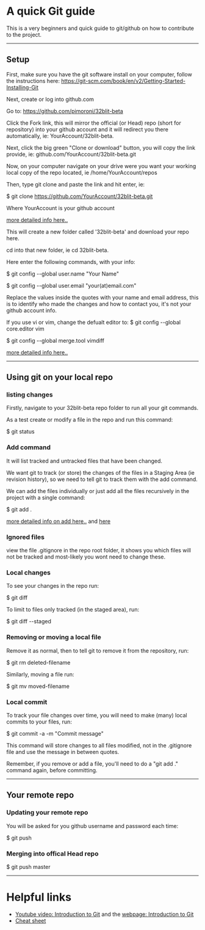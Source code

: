 # A quick Git guide

This is a very beginners and quick guide to git/github on how to contribute to the project.


---

## Setup
First, make sure you have the git software install on your computer, follow the instructions here: https://git-scm.com/book/en/v2/Getting-Started-Installing-Git

Next, create or log into github.com

Go to: https://github.com/pimoroni/32blit-beta

Click the Fork link, this will mirror the official (or Head) repo (short for repository) into your github account and it will redirect you there automatically, ie: YourAccount/32blit-beta.

Next, click the big green "Clone or download" button, you will copy the link provide, ie: github.com/YourAccount/32blit-beta.git

Now, on your computer navigate on your drive were you want your working local copy of the repo located, ie /home/YourAccount/repos

Then, type git clone and paste the link and hit enter, ie:

$ git clone https://github.com/YourAccount/32blit-beta.git

Where YourAccount is your github account

[more detailed info here..](https://git-scm.com/book/en/v2/Git-Basics-Getting-a-Git-Repository)

This will create a new folder called '32blit-beta' and download your repo here.

cd into that new folder, ie cd 32blit-beta.

Here enter the following commands, with your info:

$ git config --global user.name "Your Name"

$ git config --global user.email "your(at)email.com"

Replace the values inside the quotes with your name and email address, this is to identify who made the changes and how to contact you, it's not your github account info.


If you use vi or vim, change the defualt editor to:
$ git config --global core.editor vim

$ git config --global merge.tool vimdiff



[more detailed info here..](https://git-scm.com/book/en/v2/Getting-Started-First-Time-Git-Setup)

---

## Using git on your local repo

### listing changes
Firstly, navigate to your 32blit-beta repo folder to run all your git commands.

As a test create or modify a file in the repo and run this command:

$ git status

### Add command
It will list tracked and untracked files that have been changed.

We want git to track (or store) the changes of the files in a Staging Area (ie revision history), so we need to tell git to track them with the add command.

We can add the files individually or just add all the files recursively in the project with a single command:

$ git add .


[more detailed info on add here..](https://git-scm.com/book/en/v2/Getting-Started-Getting-Help) and [here](https://git-scm.com/book/en/v2/Git-Basics-Recording-Changes-to-the-Repository)


### Ignored files
view the file .gitignore in the repo root folder, it shows you which files will not be tracked and most-likely you wont need to change these.


### Local changes
To see your changes in the repo run:

$ git diff 


To limit to files only tracked (in the staged area), run:

$ git diff --staged

### Removing or moving a local file
Remove it as normal, then to tell git to remove it from the repository, run:

$ git rm deleted-filename

Similarly, moving a file run:

$ git mv moved-filename


### Local commit
To track your file changes over time, you will need to make (many) local commits to your files, run:

$ git commit -a -m "Commit message"

This command will store changes to all files modified, not in the .gitignore file and use the message in between quotes.

Remember, if you remove or add a file, you'll need to do a "git add ." command again, before committing.


---

## Your remote repo

### Updating your remote repo
You will be asked for you github username and password each time:

$ git push


### Merging into offical Head repo

$ git push master


---

# Helpful links
* [Youtube video: Introduction to Git](https://www.youtube.com/watch?v=USjZcfj8yxE) and the [webpage: Introduction to Git](https://www.notion.so/Introduction-to-Git-ac396a0697704709a12b6a0e545db049)
* [Cheat sheet](https://github.github.com/training-kit)
